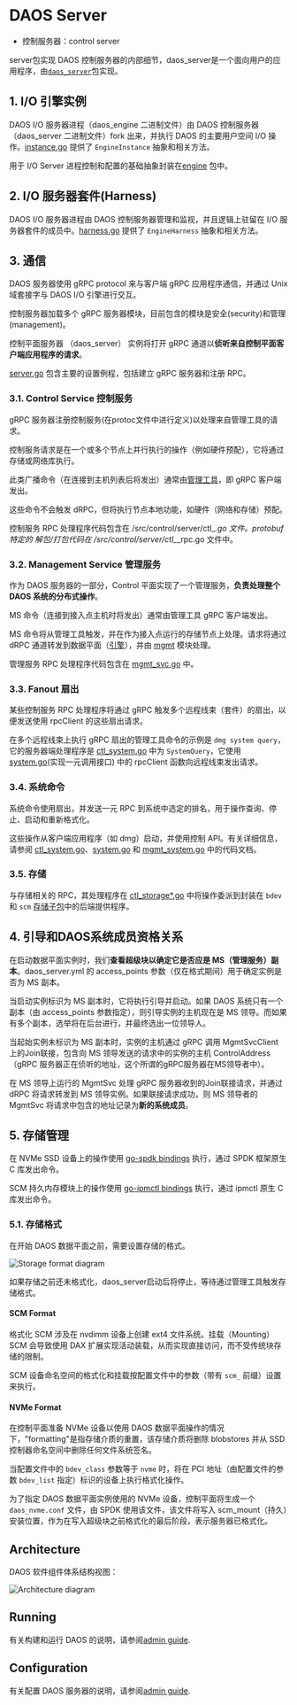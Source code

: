 # DAOS Server

- 控制服务器：control server

server包实现 DAOS 控制服务器的内部细节，daos_server是一个面向用户的应用程序，由[`daos_server`](/src/control/cmd/daos_server/README.md)包实现。

## 1. I/O 引擎实例

DAOS I/O 服务器进程（daos_engine 二进制文件）由 DAOS 控制服务器（daos_server 二进制文件）fork 出来，并执行 DAOS 的主要用户空间 I/O 操作。[instance.go](/src/control/server/instance.go) 提供了 `EngineInstance` 抽象和相关方法。

用于 I/O Server 进程控制和配置的基础抽象封装在[engine](/src/control/server/engine) 包中。

## 2. I/O 服务器套件(Harness)

DAOS I/O 服务器进程由 DAOS 控制服务器管理和监视，并且逻辑上驻留在 I/O 服务器套件的成员中。[harness.go](/src/control/server/harness.go) 提供了 `EngineHarness` 抽象和相关方法。

## 3. 通信

DAOS 服务器使用 gRPC protocol 来与客户端 gRPC 应用程序通信，并通过 Unix 域套接字与 DAOS I/O 引擎进行交互。

控制服务器加载多个 gRPC 服务器模块，目前包含的模块是安全(security)和管理(management)。

控制平面服务器 （daos_server） 实例将打开 gRPC 通道以**侦听来自控制平面客户端应用程序的请求**。

[server.go](/src/control/server/server.go) 包含主要的设置例程，包括建立 gRPC 服务器和注册 RPC。

### 3.1. Control Service 控制服务

gRPC 服务器注册控制服务(在protoc文件中进行定义)以处理来自管理工具的请求。

控制服务请求是在一个或多个节点上并行执行的操作（例如硬件预配），它将通过存储或网络库执行。

此类广播命令（在连接到主机列表后将发出）通常由[管理工具](/src/control/cmd/dmg/README.md)，即 gRPC 客户端发出。

这些命令不会触发 dRPC，但将执行节点本地功能，如硬件（网络和存储）预配。

控制服务 RPC 处理程序代码包含在 /src/control/server/ctl_*.go 文件。protobuf特定的 解包/打包代码在 /src/control/server/ctl_*_rpc.go 文件中。

### 3.2. Management Service 管理服务

作为 DAOS 服务器的一部分，Control 平面实现了一个管理服务，**负责处理整个 DAOS 系统的分布式操作**。

MS 命令（连接到接入点主机时将发出）通常由管理工具 gRPC 客户端发出。

MS 命令将从管理工具触发，并在作为接入点运行的存储节点上处理。请求将通过 dRPC 通道转发到数据平面（[引擎](/src/engine)），并由 [mgmt](/src/mgmt/srv.c) 模块处理。

管理服务 RPC 处理程序代码包含在 [mgmt_svc.go](/src/control/server/mgmt_svc.go) 中。

### 3.3. Fanout 扇出

某些控制服务 RPC 处理程序将通过 gRPC 触发多个远程线束（套件）的扇出，以便发送使用 rpcClient 的这些扇出请求。

在多个远程线束上执行 gRPC 扇出的管理工具命令的示例是 `dmg system query`，它的服务器端处理程序是 [ctl_system.go](/src/control/server/ctl_system.go) 中为 `SystemQuery`，它使用 [system.go](/src/control/lib/control/system.go)(实现一元调用接口) 中的 rpcClient 函数向远程线束发出请求。

### 3.4. 系统命令

系统命令使用扇出，并发送一元 RPC 到系统中选定的排名，用于操作查询、停止、启动和重新格式化。

这些操作从客户端应用程序（如 dmg）启动，并使用控制 API。有关详细信息，请参阅 [ctl_system.go](/src/control/server/ctl_system.go)、[system.go](/src/control/lib/control/system.go) 和 [mgmt_system.go](/src/control/server/mgmt_system.go) 中的代码文档。

### 3.5. 存储

与存储相关的 RPC，其处理程序在 [ctl_storage*.go](/src/control/server/ctl_storage.go) 中将操作委派到封装在 `bdev` 和 `scm` [存储子包](/src/control/server/storage)中的后端提供程序。

## 4. 引导和DAOS系统成员资格关系

在启动数据平面实例时，我们**查看超级块以确定它是否应是 MS（管理服务）副本**。daos_server.yml 的 access_points 参数（仅在格式期间）用于确定实例是否为 MS 副本。

当启动实例标识为 MS 副本时，它将执行引导并启动。如果 DAOS 系统只有一个副本（由 access_points 参数指定），则引导实例的主机现在是 MS 领导。而如果有多个副本，选举将在后台进行，并最终选出一位领导人。

当起始实例未标识为 MS 副本时，实例的主机通过 gRPC 调用 MgmtSvcClient 上的Join联接，包含向 MS 领导发送的请求中的实例的主机 ControlAddress（gRPC 服务器正在侦听的地址，这个所谓的gRPC服务器在MS领导者中）。

在 MS 领导上运行的 MgmtSvc 处理 gRPC 服务器收到的Join联接请求，并通过 dRPC 将请求转发到 MS 领导实例。如果联接请求成功，则 MS 领导者的 MgmtSvc 将请求中包含的地址记录为**新的系统成员**。

## 5. 存储管理

在 NVMe SSD 设备上的操作使用 [go-spdk bindings](/src/control/lib/spdk) 执行，通过 SPDK 框架原生 C 库发出命令。

SCM 持久内存模块上的操作使用 [go-ipmctl bindings](/src/control/lib/ipmctl) 执行，通过 ipmctl 原生 C 库发出命令。

### 5.1. 存储格式

在开始 DAOS 数据平面之前，需要设置存储的格式。

![Storage format diagram](/doc/graph/storage_format_detail.png)

如果存储之前还未格式化，daos_server启动后将停止，等待通过管理工具触发存储格式。

#### SCM Format

格式化 SCM 涉及在 nvdimm 设备上创建 ext4 文件系统。挂载（Mounting） SCM 会导致使用 DAX 扩展实现活动装载，从而实现直接访问，而不受传统块存储的限制。

SCM 设备命名空间的格式化和挂载按配置文件中的参数（带有 `scm_` 前缀）设置来执行。

#### NVMe Format

在控制平面准备 NVMe 设备以使用 DAOS 数据平面操作的情况下，"formatting"是指存储介质的重置，该存储介质将删除 blobstores 并从 SSD 控制器命名空间中删除任何文件系统签名。

当配置文件中的 `bdev_class` 参数等于 `nvme` 时，将在 PCI 地址（由配置文件的参数 `bdev_list` 指定）标识的设备上执行格式化操作。

为了指定 DAOS 数据平面实例使用的 NVMe 设备，控制平面将生成一个 `daos_nvme.conf` 文件，由 SPDK 使用该文件，该文件将写入 scm_mount（持久）安装位置，作为在写入超级块之前格式化的最后阶段，表示服务器已格式化。

## Architecture

DAOS 软件组件体系结构视图： 

![Architecture diagram](/doc/graph/system_architecture.png)

## Running

有关构建和运行 DAOS 的说明，请参阅[admin guide](https://daos-stack.github.io/admin/installation/).

## Configuration

有关配置 DAOS 服务器的说明，请参阅[admin guide](https://daos-stack.github.io/admin/deployment/#server-configuration-file).




























